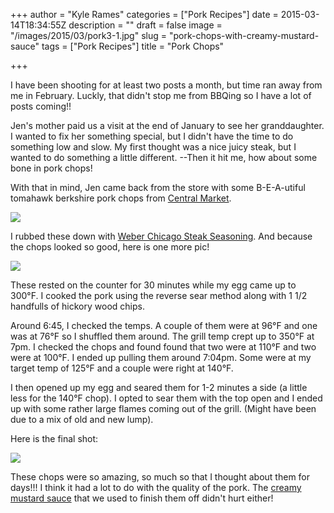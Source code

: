 +++
author = "Kyle Rames"
categories = ["Pork Recipes"]
date = 2015-03-14T18:34:55Z
description = ""
draft = false
image = "/images/2015/03/pork3-1.jpg"
slug = "pork-chops-with-creamy-mustard-sauce"
tags = ["Pork Recipes"]
title = "Pork Chops"

+++

I have been shooting for at least two posts a month, but time ran away from me in February. Luckly, that didn't stop me from BBQing so I have a lot of posts coming!!

Jen's mother paid us a visit at the end of January to see her granddaughter. I wanted to fix her something special, but I didn't have the time to do something low and slow. My first thought was a nice juicy steak, but I wanted to do something a little different. --Then it hit me, how about some bone in pork chops!

With that in mind, Jen came back from the store with some B-E-A-utiful tomahawk berkshire pork chops from [Central Market](http://www.centralmarket.com/Home).

![](/images/2015/03/pork.jpg)

I rubbed these down with [Weber Chicago Steak Seasoning](http://www.amazon.com/Weber-Chicago-Steak-Seasoning-171/dp/B007NLKUF4/ref=sr_1_6?ie=UTF8&qid=1426354355&sr=8-6). And because the chops looked so good, here is one more pic!

![](/images/2015/03/pork2.jpg)

These rested on the counter for 30 minutes while my egg came up to 300°F. I cooked the pork using the reverse sear method along with 1 1/2 handfulls of hickory wood chips.

Around 6:45, I checked the temps. A couple of them were at 96°F and one was at 76°F so I shuffled them around. The grill temp crept up to 350°F at 7pm. I checked the chops and found found that two  were at 110°F and two were at 100°F. I ended up pulling them around 7:04pm. Some were at my target temp of 125°F and a couple were right at 140°F.

I then opened up my egg and seared them for 1-2 minutes a side (a little less for the 140°F chop). I opted to sear them with the top open and I ended up with some rather large flames coming out of the grill. (Might have been due to a mix of old and new lump).

Here is the final shot:

![](/images/2015/03/pork3.jpg)

These chops were so amazing, so much so that I thought about them for days!!! I think it had a lot to do with the quality of the pork. The [creamy mustard sauce](http://bbq.kylerames.com/2015/03/14/creamy-mustard-sauce/) that we used to finish them off didn't hurt either!


